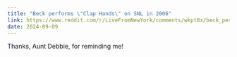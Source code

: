 ```yaml
---
title: "Beck performs \"Clap Hands\" on SNL in 2006"
link: https://www.reddit.com/r/LiveFromNewYork/comments/wkpt8x/beck_performs_clap_hands_along_with_some/
date: 2024-09-09
---
```


Thanks, Aunt Debbie, for reminding me!
